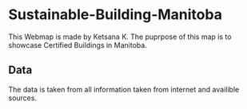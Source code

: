 # Sustainable-Building-Manitoba
This Webmap is made by Ketsana K. The puprpose of this map is to showcase Certified Buildings in Manitoba. 
## Data
The data is taken from all information taken from internet and availible sources.
